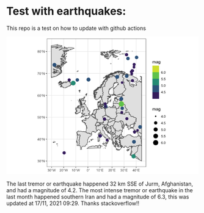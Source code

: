 <!-- README.md is generated from README.Rmd. Please edit that file -->

Test with earthquakes:
======================

This repo is a test on how to update with github actions

![](man/figures/README-unnamed-chunk-2-1.png)

The last tremor or earthquake happened 32 km SSE of Jurm, Afghanistan,
and had a magnitude of 4.2. The most intense tremor or earthquake in the
last month happened southern Iran and had a magnitude of 6.3, this was
updated at 17/11, 2021 09:29. Thanks stackoverflow!!
